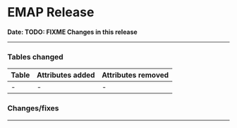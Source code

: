 # EMAP Release

**Date: __TODO: FIXME__ Changes in this release**

---

### Tables changed


| Table | Attributes added | Attributes removed |
|:---|:---|:---|
| -| -  | - |



### Changes/fixes

---
<!--
    ## Data sources
    
    
    
    ### Repository Versions
    
    | Repository            | Version |
    | :-                    | :-:     |
    |Hl7-processor          | x.x     |
    |Emap_interchange       | x.x     |
    |Emap-Core              | x.x     |
    |Inform-DB              | x.x     |
    |Hoover                 | x.x     |
>
